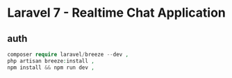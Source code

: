 # Laravel 7 - Realtime Chat Application

## auth
```php
composer require laravel/breeze --dev ,
php artisan breeze:install ,
npm install && npm run dev ,
```


